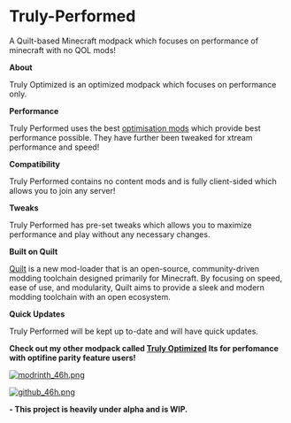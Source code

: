 # Truly-Performed
A Quilt-based Minecraft modpack which focuses on performance of minecraft with no QOL mods!

**About**

Truly Optimized is an optimized modpack which focuses on performance only.

**Performance**

Truly Performed uses the best [optimisation mods](https://github.com/TheUsefulLists/UsefulMods) which provide best performance possible. They have further been tweaked for xtream performance and speed!

**Compatibility**

Truly Performed contains no content mods and is fully client-sided which allows you to join any server!

**Tweaks**

Truly Performed has pre-set tweaks which allows you to maximize performance and play without any necessary changes.

**Built on Quilt**

[Quilt](https://quiltmc.org/en/) is a new mod-loader that is an open-source, community-driven modding toolchain designed primarily for Minecraft. By focusing on speed, ease of use, and modularity, Quilt aims to provide a sleek and modern modding toolchain with an open ecosystem.

**Quick Updates**

Truly Performed will be kept up to-date and will have quick updates.

**Check out my other modpack called [Truly Optimized](https://modrinth.com/modpack/trulyoptimized/) Its for perfomance with optifine parity feature users!**

[![modrinth_46h.png](https://cdn.jsdelivr.net/npm/@intergrav/devins-badges@3.1.0/assets/compact/available/modrinth_46h.png)](https://modrinth.com/modpack/trulyperformed/)


[![github_46h.png](https://cdn.jsdelivr.net/npm/@intergrav/devins-badges@3.1.0/assets/compact/available/github_46h.png)](https://github.com/Owl81001/Truly-Performed)

**- This project is heavily under alpha and is WIP.**
